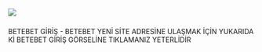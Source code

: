 <h4><a href="http://tinyurl.com/4tdy4jv9"><img src="https://d.sehriistanbul.com.tr/news/33992.jpg"></a></h4>
<h3> </h3>BETEBET GİRİŞ -  BETEBET YENİ SİTE ADRESİNE ULAŞMAK İÇİN YUKARIDA Kİ BETEBET GİRİŞ GÖRSELİNE TIKLAMANIZ YETERLİDİR </h3>

